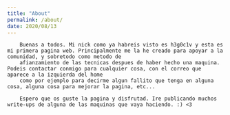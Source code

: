 ```yaml
---
title: "About"
permalink: /about/
date: 2020/08/13
---
```


		Buenas a todos. Mi nick como ya habreis visto es h3g0c1v y esta es mi primera pagina web. Principalmente me la he creado para apoyar a la comunidad, y sobretodo como metodo de 
		afianzamiento de las tecnicas despues de haber hecho una maquina. Podeis contactar conmigo para cualquier cosa, con el correo que aparece a la izquierda del home
		como por ejemplo para decirme algun fallito que tenga en alguna cosa, alguna cosa para mejorar la pagina, etc...

		Espero que os guste la pagina y disfrutad. Ire publicando muchos write-ups de alguna de las maquinas que vaya haciendo. :) <3
